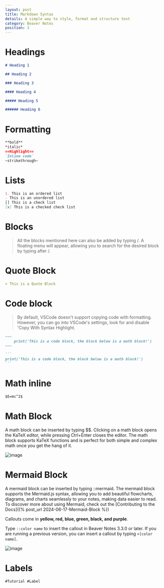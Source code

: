 ```yaml
---
layout: post
title: Markdown Syntax
details: A simple way to style, format and structure text
category: Beaver Notes
position: 3
---
```


# Headings

```markdown 
# Heading 1

## Heading 2

### Heading 3

#### Heading 4

##### Heading 5

###### Heading 6
```

# Formatting

```markdown
**bold** 
*italic* 
==Highlight== 
`Inline code` 
~strikethrough~
```

# Lists

```markdown
1. This is an ordered list
- This is an unordered list 
[] This is a check list 
[x] This is a checked check list
```

# Blocks

> All the blocks mentioned here can also be added by typing /. A floating menu will appear, allowing you to search for the desired block by typing after /.

# Quote Block

```markdown
> This is a Quote Block
```
# Code block

>By default, VSCode doesn't support copying code with formatting. However, you can go into VSCode's settings, look for and disable 'Copy With Syntax Highlight.

```markdown
~~~
    print('This is a code block, the block below is a math block!')
~~~
```
~~~markdown
```
print('This is a code block, the block below is a math block!')
```
~~~

# Math inline

```markdown
$E=mc^2$
```

# Math Block

A math block can be inserted by typing $$. Clicking on a math block opens the KaTeX editor, while pressing Ctrl+Enter closes the editor. The math block supports KaTeX functions and is perfect for both simple and complex math once you get the hang of it.


![image]({{base.url}}/assets/img/docs/markdown/math.png)

# Mermaid Block

A mermaid block can be inserted by typing ::mermaid. The mermaid block supports the Mermaid.js syntax, allowing you to add beautiful flowcharts, diagrams, and charts seamlessly to your notes, making data easier to read. To discover more about using Mermaid, check out the [Contributing to the Docs]({% post_url 2024-06-17-Mermaid-Block %})

Callouts come in **yellow, red, blue, green, black, and purple**.

Type `::color name` to insert the callout in Beaver Notes 3.3.0 or later. If you are running a previous version, you can insert a callout by typing `>[color name]`.

![image]({{base.url}}/assets/img/docs/markdown/callout.png)

# Labels

```markdown
#Tutorial #Label
```